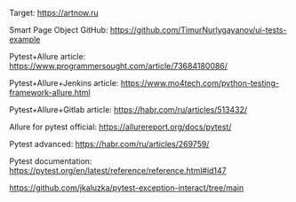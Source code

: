 Target: https://artnow.ru

Smart Page Object GitHub: https://github.com/TimurNurlygayanov/ui-tests-example

Pytest+Allure article: https://www.programmersought.com/article/73684180086/

Pytest+Allure+Jenkins article: https://www.mo4tech.com/python-testing-framework-allure.html

Pytest+Allure+Gitlab article: https://habr.com/ru/articles/513432/

Allure for pytest official: https://allurereport.org/docs/pytest/

Pytest advanced: https://habr.com/ru/articles/269759/

Pytest documentation: https://pytest.org/en/latest/reference/reference.html#id147

https://github.com/jkaluzka/pytest-exception-interact/tree/main